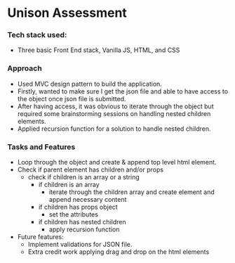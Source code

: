 # Unison Assessment

### Tech stack used:
  - Three basic Front End stack, Vanilla JS, HTML, and CSS

### Approach
  - Used MVC design pattern to build the application.
  - Firstly, wanted to make sure I get the json file and able to have access to the object once json file is submitted.
  - After having access, it was obvious to iterate through the object but required some brainstorming sessions on handling nested children elements.
  - Applied recursion function for a solution to handle nested children.

### Tasks and Features
  - Loop through the object and create & append top level html element.
  - Check if parent element has children and/or props
    - check if children is an array or a string
      - if children is an array
        - iterate through the children array and create element and append necessary content
      - if children has props object
        - set the attributes
      - if children has nested children
        - apply recursion function
  - Future features:
    - Implement validations for JSON file.
    - Extra credit work applying drag and drop on the html elements 
